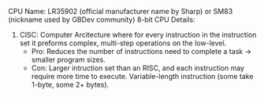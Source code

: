 CPU Name: LR35902 (official manufacturer name by Sharp) or SM83 (nickname used by GBDev community) 8-bit CPU
Details:
1. CISC: Computer Arcitecture where for every instruction in the instruction set it preforms complex, multi-step operations on the low-level.
   - Pro: Reduces the number of instructions need to complete a task -> smaller program sizes.
   - Con: Larger intruction set than an RISC, and each instruction may require more time to execute. Variable-length instruction (some take 1-byte, some 2+ bytes). 

